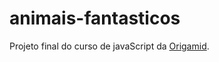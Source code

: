 # animais-fantasticos

Projeto final do curso de javaScript da [Origamid](https://www.origamid.com/minha-conta/).
